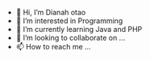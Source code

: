 - 👋 Hi, I’m Dianah otao
- 👀 I’m interested in Programming
- 🌱 I’m currently learning Java and PHP
- 💞️ I’m looking to collaborate on ...
- 📫 How to reach me ...

<!---
Dianahotao/Dianahotao is a ✨ special ✨ repository because its `README.md` (this file) appears on your GitHub profile.
You can click the Preview link to take a look at your changes.
--->
